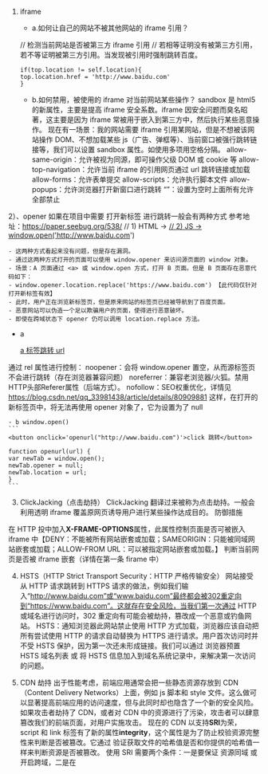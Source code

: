 1. iframe
    - a.如何让自己的网站不被其他网站的 iframe 引用？

    // 检测当前网站是否被第三方 iframe 引用
    // 若相等证明没有被第三方引用，若不等证明被第三方引用。当发现被引用时强制跳转百度。
    ```
    if(top.location != self.location){
    top.location.href = 'http://www.baidu.com'
    }
    ```
    - b.如何禁用，被使用的 iframe 对当前网站某些操作？
    sandbox 是 html5 的新属性，主要是提高 iframe 安全系数。iframe 因安全问题而臭名昭著，这主要是因为 iframe 常被用于嵌入到第三方中，然后执行某些恶意操作。
    现在有一场景：我的网站需要 iframe 引用某网站，但是不想被该网站操作 DOM、不想加载某些 js（广告、弹框等）、当前窗口被强行跳转链接等，我们可以设置 sandbox 属性。如使用多项用空格分隔。
    allow-same-origin：允许被视为同源，即可操作父级 DOM 或 cookie 等
    allow-top-navigation：允许当前 iframe 的引用网页通过 url 跳转链接或加载
    allow-forms：允许表单提交
    allow-scripts：允许执行脚本文件
    allow-popups：允许浏览器打开新窗口进行跳转
    “”：设置为空时上面所有允许全部禁止

2）、opener
如果在项目中需要 打开新标签 进行跳转一般会有两种方式
参考地址：https://paper.seebug.org/538/
// 1) HTML -> <a target='_blank' href='http://www.baidu.com'>
// 2) JS -> window.open('http://www.baidu.com')

    - 这两种方式看起来没有问题，但是存在漏洞。
    - 通过这两种方式打开的页面可以使用 window.opener 来访问源页面的 window 对象。
    - 场景：A 页面通过 <a> 或 window.open 方式，打开 B 页面。但是 B 页面存在恶意代码如下：
    - window.opener.location.replace('https://www.baidu.com') 【此代码仅针对打开新标签有效】
    - 此时，用户正在浏览新标签页，但是原来网站的标签页已经被导航到了百度页面。
    - 恶意网站可以伪造一个足以欺骗用户的页面，使得进行恶意破坏。
    - 即使在跨域状态下 opener 仍可以调用 location.replace 方法。

  - a <a target="_blank" href="">

    <a target="_blank" href="" rel="noopener noreferrer nofollow">a 标签跳转 url</a>

  通过 rel 属性进行控制：
  noopener：会将 window.opener 置空，从而源标签页不会进行跳转（存在浏览器兼容问题）
  noreferrer：兼容老浏览器/火狐。禁用HTTP头部Referer属性（后端方式）。
  nofollow：SEO权重优化，详情见 https://blog.csdn.net/qq_33981438/article/details/80909881
  这样，在打开的新标签页中，将无法再使用 opener 对象了，它为设置为了 null


    - b window.open()
    ```
    <button onclick='openurl("http://www.baidu.com")'>click 跳转</button>

    function openurl(url) {
    var newTab = window.open();
    newTab.opener = null;
    newTab.location = url;
    }
    ```

3. ClickJacking（点击劫持）
ClickJacking 翻译过来被称为点击劫持。一般会利用透明 iframe 覆盖原网页诱导用户进行某些操作达成目的。
防御措施

在 HTTP 投中加入**X-FRAME-OPTIONS**属性，此属性控制页面是否可被嵌入 iframe 中【DENY：不能被所有网站嵌套或加载；SAMEORIGIN：只能被同域网站嵌套或加载；ALLOW-FROM URL：可以被指定网站嵌套或加载。】
判断当前网页是否被 iframe 嵌套（详情在第一条 firame 中）

4. HSTS（HTTP Strict Transport Security：HTTP 严格传输安全）
网站接受从 HTTP 请求跳转到 HTTPS 请求的做法，例如我们输入“http://www.baidu.com”或“www.baidu.com”最终都会被302重定向到“https://www.baidu.com”。这就存在安全风险，当我们第一次通过 HTTP 或域名进行访问时，302 重定向有可能会被劫持，篡改成一个恶意或钓鱼网站。
HSTS：通知浏览器此网站禁止使用 HTTP 方式加载，浏览器应该自动把所有尝试使用 HTTP 的请求自动替换为 HTTPS 进行请求。用户首次访问时并不受 HSTS 保护，因为第一次还未形成链接。我们可以通过 浏览器预置 HSTS 域名列表 或 将 HSTS 信息加入到域名系统记录中，来解决第一次访问的问题。

5. CDN 劫持
出于性能考虑，前端应用通常会把一些静态资源存放到 CDN（Content Delivery Networks）上面，例如 js 脚本和 style 文件。这么做可以显著提高前端应用的访问速度，但与此同时却也隐含了一个新的安全风险。如果攻击者劫持了 CDN，或者对 CDN 中的资源进行了污染，攻击者可以肆意篡改我们的前端页面，对用户实施攻击。
现在的 CDN 以支持**SRI**为荣，script 和 link 标签有了新的属性**integrity**，这个属性是为了防止校验资源完整性来判断是否被篡改。它通过 验证获取文件的哈希值是否和你提供的哈希值一样来判断资源是否被篡改。
使用 SRI 需要两个条件：一是要保证 资源同域 或开启跨域，二是在<script>中 提供签名 以供校验。

